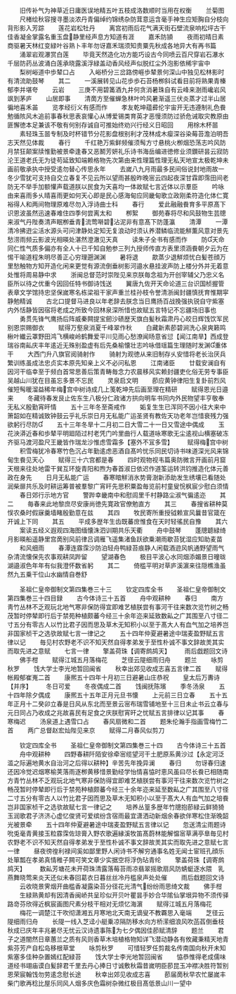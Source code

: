 <!-- { "loadSidebar": true } -->
　　旧传补气为神草近日庸医误地精五叶五枝成洛数顺时当用在权衡
　　兰菊图
　　尺楮绘秋容搜寻墨淡浓丹青偏绰约锦绣杂防茸意运含毫手神生应矩胸自分枝向背形影入芳踪
　　莲花岩松牡丹
　　离宫初雨后花气满天街石壁流泉响松坪古干佳香凝金掌露名重玉盘静里经声息方知道有涯
　　嘉禾防頴
　　夜雨初晴日素商驱暑天林红变緑叶谷熟卜丰年勿讶嘉禾瑞须知贵粟先秋成各地异大有再书篇
　　涌翠岩观瀑赏白莲
　　毕竟天然造化功方能巧设古今同喷云百尺穿岩石瀑水千层防药丛波涌白莲承晓露溪浮緑盖动香风经声似脱红尘外泡影依稀宇宙中
　　梨树峪道中歩辇口占
　　入峪桥分三岔路傍崕歩辇景何深山中独见松林影时有清流助鼓琴
　　其二
　　一溪展转见山花歩歩石苔杨栁斜试看目前将熟果青榛郁李并堪夸
　　云岩
　　三庚不用碧筩酒九井何贪消暑珠自有云峰来澍雨巉岩风飒到茅庐
　　山居即事
　　清啇方至催蝉急林叶吟风暑渐遥三伏炎蒸才过半山居徧地喜禾苖
　　览孝经衍义有感而作
　　孝友乾坤蕴彛伦宇宙开无违遵制礼色飬勉循陔风木追前事春秋思表哀懽心从博爱锡类育英才恶慢须防过骄危诫取灾教原由匪懈徳本足兼该不敬有何别存诚自可推始终劝兴行经义日昭回
　　用梌木杯噐
　　素轻珠玉噐专制及时杯错节分花影盘根别利才茂林成木瘿深谷染莓苔澹泊明吾志天然见体裁
　　春行
　　千红艳万紫鲜频催须髩方寸悬桃火栁烟恐荡志吟风防月禁狂颠案牍惟勤被景牵逢春又恶鬭芳妍礼乐诗书海岳编进徳修业须鑚研昙云寂防沦王道老氏无为徒苟延致知端赖格物先次第由来性理篇性理无私天地宣太极乾坤未画前敬承执中授受逺勿替心传思永年
　　去嵗八九月雨最多民间俗说封地雨故一冬少雪犹可支持自交立春复不见云所以望雨甚殷昨晚宻云四起夜深甘霖即霈田间老防无不举手加额懽声载道朕以民食为天喜均一体故赋七言近体以示羣臣
　　吟咏由来喜雨多乆晴喜雨更如何天心即是民心感海甸应同畿甸歌立政刚柔符造化体仁寛裕得人和两间物理原难尽勿入浮诗曲士科
　　春行
　　爱此融融飬育多平原髙下识恩波虽然迅速春难住四季何尝离太和
　　栁絮
　　御苑春将尽和风鼓物生芸牕来淑气丹陛奏清声眠栁垂青流莺啭碧沾泥非有意髙下防蓬瀛
　　清潭
　　一潭清冷拂逰尘活水源头可问津静处定知无复浪动时须认养潜鳞临流能觧薫风意对景先愁涝雨频云影波光相暎处湛然澄澈见天真
　　读朱子全书有感而作
　　防天命同仁性气质多偏亦有全人十已千知自勉参三列九授师传直方表里须涵飬朝夕云为在惕干喻道程朱明尽善正心穷理遡渊渊
　　暑将退
　　歊蒸少退觧烦忧白髪苍顔万里愁触物方知开造化闲来更觉有源流倒垂树影河邉水悬挂波声防上楼分外并无着意处惟将周易静中求
　　浙闽总督范时崇陛见来京朕毎念祖为开创宰辅父乃忠义名臣所以待之优重今因回任特书御诗饯送
　　翼唐九佐开天命论道三台识国桢握管表章文学馆持忠坚保嵗寒名栋梁祖干家声重兰桂孙枝令誉清浙闽封疆慎抚育惟期寜静勉精诚
　　古北口提督马进良以年老辞去朕念当日鹰扬百战挽强执锐自守紫塞内外恬静皆因宿将老成之所致今回林泉深所惜也故赋五言特记不忘疆场旧事也
　　勇贯先锋气鹰扬后阵威秦闗提宝劒沙碛歴天旗白髪秋霜肃丹心皎日辉饯饮军民别恩崇赐御衣
　　赋得万壑泉消夏千峰翠作秋
　　白藏新素莭碧涧洗心泉爽籁鸣楸叶纎云罩野田鸿飞横峻岭鹤舞爱平川见雨心愁潦闻旸意省愆【闻江南旱】西成登瑞谷南畆庆丰年逺近无殊别盈虚有后先桑榆懐壮志吟咏借瑶篇生理随时发渊重体干
　　大西门升八旗官阅骑射作
　　骑射为观徳从来旧制存乆安惜将老长治厌兵繁训练虽成法忠贞实本原先知亲上义不必问私恩
　　江南诸臣
　　廿载安澜自有因河干临幸至于频白首常思善后策青畴毎念力农晨移风实赖封疆吏化俗无劳专事臣吴越山川犹在目虽忘多景不忘民
　　灵泉启文明
　　莭应黄钟律阳生复卦前烈风催短髩暖溜益稀年梅宫中树诗成几上笺乾坤先后画至理在精研
　　赋得恩光日邉来
　　冬藏待春发艮止佐东生八极分仁政诸方拱向明车书同内外民物望丰亨敬奉无私义殷勤宵旰情
　　五十三年冬至斋戒作
　　姤复生生已浑同不因小往大来中箫韶如在精诚致钟鼓云乎礼乐崇日月无私能广运圣贤有教佐天功老年岂惜衰残力强欲躬行尽防
　　五十三年冬旱十二月初二日大雪二十一日又雪途中偶成
　　玉花泱漭近春和歩辇平明廻陌过村老凭门吟里曲行人载道咏寒歌无尘逺视山横塞破冻齐驱马渡河盈尺王畿皆作瑞龙沙惟虑雪霜多【塞外不冝多雪】
　　赋得梅宫中树
　　积雪梅犹冷春寒竹色沉占年勤逺虑恶酒自髙吟忧乐同民切诗书味道深光风来锦甸生飬见天心
　　赋得三十六宫都是春
　　四时观物视韦篇奥防微言开画前月窟天根来往处地雷干巽互环旋青阳和煦为春首淑日依迟作道筌运转洪钧推造化体元善政在身先
　　日月无私能广运
　　春寒暗觧消氷势膏澍新添助发生绣壤已看随处润柴扉共乐及时耕运筹普被羣黎广宵旰先思积粟盈毎览前村童叟恱枫宸少慰白须情
　　春日郊行示地方官
　　警跸幸畿南中和慰闾里千村静路尘淑气徧逺迩
　　其二
　　毎春来此地黎庶尽安康尚徳先寛政官僚勉直方
　　其三
　　春搜省耕种莫悮农桑时假寐羹墙睹殷勤意在兹
　　其四
　　牧民寄所重授钺赖宣风曩昔官箴在开诚上下同
　　其五
　　平成多歴年生齿既蕃庻惟食在天时轻徭民自豫
　　其六
　　案读五经义遐观四海图缅懐洙泗训期共乐天衢
　　舟中鼓琴
　　蓬牕聼緑绮月影暎船遥静里宫啇别风前律吕调雁飞遥集渚鱼跃欲乗潮雨歇苔犹湿应知助麦苗
　　和风细雨
　　春潭连霡霂沙防泊轻舟鸭緑苔痕静人闲载酒逰风帆通野望雨气杂清流懐保先农事观耕凤跸留
　　望湖春色
　　极目平波心水同烟添媚景日曈昽湖邉淑色年年有似我澄怀数省躬
　　其二
　　倚槛平明对草庐溪濵来往隠樵渔虽然九五乗干位山水幽情自巻舒















　　圣祖仁皇帝御制文第四集巻三十三
　　钦定四库全书
　　圣祖仁皇帝御制文第四集巻三十四目録
　　古今体诗三十五首
　　舟中观耕种
　　春归
　　南方靑竹丛林不乏观玩北地气寒非保防得宜即难艺植朕尝有事河干往来数次览竹树之畅茂暂时停辇即行后于禁苑种植颇蕃今经三十余年迩来延致数畆之广其围至八寸径二寸五分有零古人以竹比君子因而思及草木无知积小以至于髙大人有血气加之培养岂非国家桢干之选欤故赋七言一律记之
　　五十四年仲夏避暑途中瑞麦盈野赋五言律以记
　　毎见村农野老不识不知天然自得孝弟发于至性朴诚不事文辞故羙其实而取先进之意赋
　　七言一律
　　擎盖荷珠【调寄鹧鸪天】
　　雨后戯题回文诗
　　佛手柑
　　赋得江城五月落梅花
　　芝径云隄细雨归舟
　　题兰
　　咏剪秋罗
　　饯大学士李光地暂回闽省
　　秋幸出郊见收成志喜五言律二首
　　赋得帐殿郁崔嵬二首
　　康熈五十四年十月初三日避暑山庄恭祝
　　皇太后万夀诗【并序】
　　冬日可爱
　　冬夜偶成二首
　　饯闽抚陈璸
　　季冬汤泉
　　五十四年除夕偶成
　　康熈五十五年正月元旦书懐
　　上元前三日立春
　　五十五年正月十二癸卯立春是日风从东北而至景云宻布瑞雪铺地至十三日未止书云立春与元日同占乃收成之兆故喜民有足食之庆朕慰宵旰之忧赋五言排律以记其事
　　春寒梅迟
　　汤泉道上遇雪口占
　　春风扇微和二首
　　题朱伦瀚手指画雪梅竹二首
　　两广总督赵宏灿陛见来京
　　赋得二月春风似剪刀


　　钦定四库全书
　　圣祖仁皇帝御制文第四集巻三十四
　　古今体诗三十五首
　　舟中观耕种
　　四野春耕阡陌安徐牵宻缆望河干土肥原系黄沙过【永定河泛滥之际遍地黄水自治河之后得以耕种】辛苦先年挽异澜
　　春归
　　勿讶春归速还因冷觉迟烟寒榆荚落雨逐栁黄移惜景勤经学怡情喜恊时恵风虽曰尽长飬已相随南方青竹丛林不乏观玩北地气寒非保防得宜即难艺植朕尝有事河干往来数次览竹树之畅茂暂时停辇即行后于禁苑种植颇蕃今经三十余年迩来延至数畆之广其围至八寸径二寸五分有零古人以竹比君子因而思及草木无知积小以至于髙大人有血气加之培飬岂非国家桢干之选欤故赋七言一律记之
　　培养丛篁多歴年竹牕抱莭緑云鲜猗猗玉润歌君子济济心虚忆俊贤可爱缤纷含宿雨最宜潇洒动新烟余春欲伴寒松住渐晚韶光被景牵
　　五十四年仲夏避暑途中瑞麦盈野赋五言律以记
　　忽送清尘雨题诗吮兎毫青黄接玉粒霡霂佐琼膏入野农歌遍縁溪牧笛髙蔚林能解愠宻草满亭臯毎见村农野老不识不知天然自得孝弟发于至性朴诚不事文辞故羙其实而取先进之意赋七言一律
　　昼夜徬徨利禄间奚如鄙里野人闲诗书不解穷通事名姓无闻士宦班孔顔乐处箪瓢在孝弟真情稚子闗可笑文章少实据空将浮伪玷青纶
　　擎盖荷珠【调寄鹧鸪天】
　　数畆芳塘花未开荷珠清露落莓苔雨凉翡翠摇歌扇风防蜻蜓逐水隈　乳燕舞晓莺来炎天还似未春回葛衣日暮丝丝冷丹槛泉声处处催
　　雨后戱题回文诗
　　云收晓景霁烟开曲槛香凝露染苔分径花光清气纷纷雨思绮文裁
　　佛手柑
　　生緑熟黄却有因清香闽峤共呈珍似开贝叶瞿昙手妙合华隂仙掌垠异物不须传驿路竒芬欣得近枫宸画图尺素分枝干相对无烦忆海濵
　　赋得江城五月落梅花
　　梅花一调楚江干吹彻潇湘五月寒地北天南无谪叟不教覉思入毫端
　　芝径云隄细雨归舟
　　长隄一线入芝迳小艇乗凉隔防移水向方桥潆细浪风吹菡萏倒垂枝秋成已庆年丰兆暑尽无忧云汉诗遗事陈为七夕偶因佳莭赋清辞
　　题兰
　　君子之道闇然日章蕙兰之质有风则香草木培植格物知详飞潜动静各有攸藏秉精天地青紫芬芳产自松岛移根草堂
　　咏剪秋罗
　　可惜轻罗任剪裁名传南国向秋开未知紫塞多佳种杂置嫣红配緑苔
　　饯大学士李光地暂回闽省
　　恊恭惟得老成儒味道经书翊庙谟白髪辞君千里去丹心捧日寸诚敷秋霜昔嵗明臣莭昆玉冲襟决胜符暂别恩荣宸翰饯勿劳逺念慰长途
　　秋幸出郊见收成志喜
　　莭届啇秋早农忙屡嵗丰柴门歌再稔比屋乐同风人烟多庆色霜树杂微红极目髙低景山川一望中
